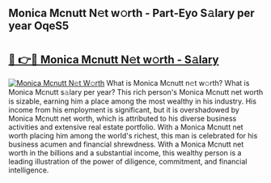 ## Monica Mcnutt N𝚎t w𝚘rth - Part-Eyo S𝚊lary per year OqeS5

# <h2><a href="http://gc1bi7.nevu.top/?p=Monica+Mcnutt">🔗 👉🔴 Monica Mcnutt N𝚎t w𝚘rth - S𝚊lary</a></h2>

[![Monica Mcnutt N𝚎t W𝚘rth](https://i.imgur.com/Oavwk0R.jpeg)](http://gc1bi7.nevu.top/?p=Monica+Mcnutt)
What is Monica Mcnutt n𝚎t w𝚘rth? What is Monica Mcnutt s𝚊lary per year?
This rich person's Monica Mcnutt net worth is sizable, earning him a place among the most wealthy in his industry. His income from his employment is significant, but it is overshadowed by Monica Mcnutt net worth, which is attributed to his diverse business activities and extensive real estate portfolio. With a Monica Mcnutt net worth placing him among the world's richest, this man is celebrated for his business acumen and financial shrewdness. With a Monica Mcnutt net worth in the billions and a substantial income, this wealthy person is a leading illustration of the power of diligence, commitment, and financial intelligence.
